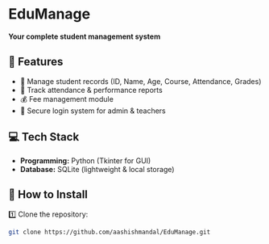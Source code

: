 # EduManage  
**Your complete student management system**  

## 📌 Features  
- 🏫 Manage student records (ID, Name, Age, Course, Attendance, Grades)  
- 📅 Track attendance & performance reports  
- 💰 Fee management module  
- 🔐 Secure login system for admin & teachers  

## 💻 Tech Stack  
- **Programming:** Python (Tkinter for GUI)  
- **Database:** SQLite (lightweight & local storage)  

## 🚀 How to Install  
1️⃣ Clone the repository:  
```bash
git clone https://github.com/aashishmandal/EduManage.git
